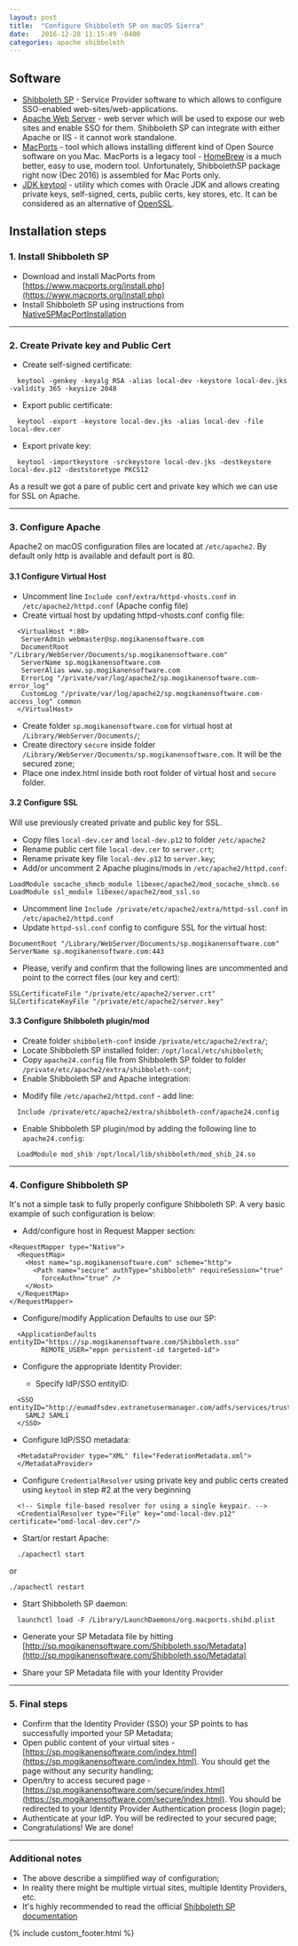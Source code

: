 ```yaml
---
layout: post
title:  "Configure Shibboleth SP on macOS Sierra"
date:   2016-12-28 11:15:49 -0400
categories: apache shibboleth
---
```


## Software
 - [Shibboleth SP](https://shibboleth.net/products/service-provider.html) - Service Provider software to which allows to configure SSO-enabled web-sites/web-applications.
 - [Apache Web Server](https://httpd.apache.org/) - web server which will be used to expose our web sites and enable SSO for them. Shibboleth SP can integrate with either Apache or IIS - it cannot work standalone.
 - [MacPorts](https://www.macports.org/) - tool which allows installing different kind of Open Source software on you Mac. MacPorts is a legacy tool - [HomeBrew](http://brew.sh/) is a much better, easy to use, modern tool. Unfortunately, ShibbolethSP package right now (Dec 2016) is assembled for Mac Ports only.
 - [JDK keytool](http://docs.oracle.com/javadb/10.6.2.1/adminguide/cadminsslkeys.html) - utility which comes with Oracle JDK and allows creating private keys, self-signed, certs, public certs, key stores, etc. It can be considered as an alternative of [OpenSSL](https://www.openssl.org/).


## Installation steps

### 1. Install Shibboleth SP
- Download and install MacPorts from [https://www.macports.org/install.php](https://www.macports.org/install.php)
- Install Shibboleth SP using instructions from [NativeSPMacPortInstallation](https://wiki.shibboleth.net/confluence/display/SHIB2/NativeSPMacPortInstallation)

***
### 2. Create Private key and Public Cert
- Create self-signed certificate:
```
  keytool -genkey -keyalg RSA -alias local-dev -keystore local-dev.jks -validity 365 -keysize 2048
```
- Export public certificate:
```
  keytool -export -keystore local-dev.jks -alias local-dev -file local-dev.cer
```
- Export private key:
```
  keytool -importkeystore -srckeystore local-dev.jks -destkeystore local-dev.p12 -deststoretype PKCS12
```

As a result we got  a pare of public cert and private key which we can use for SSL on Apache.

***
### 3. Configure Apache

  Apache2 on macOS configuration files are located at `/etc/apache2`. By default only http is available and default port is 80.

#### 3.1 Configure Virtual Host
 - Uncomment line `Include conf/extra/httpd-vhosts.conf` in `/etc/apache2/httpd.conf` (Apache config file)
 - Create virtual host by updating httpd-vhosts.conf config file:

```
  <VirtualHost *:80>
   ServerAdmin webmaster@sp.mogikanensoftware.com
   DocumentRoot "/Library/WebServer/Documents/sp.mogikanensoftware.com"
   ServerName sp.mogikanensoftware.com
   ServerAlias www.sp.mogikanensoftware.com
   ErrorLog "/private/var/log/apache2/sp.mogikanensoftware.com-error_log"
   CustomLog "/private/var/log/apache2/sp.mogikanensoftware.com-access_log" common
  </VirtualHost>
```

- Create folder `sp.mogikanensoftware.com` for virtual host at `/Library/WebServer/Documents/`;
- Create directory `secure` inside folder `/Library/WebServer/Documents/sp.mogikanensoftware.com`. It will be the secured zone;
- Place one index.html inside both root folder of virtual host and `secure` folder.

#### 3.2 Configure SSL
 Will use previously created private and public key for SSL.
- Copy files `local-dev.cer` and `local-dev.p12` to folder `/etc/apache2`
- Rename public cert file `local-dev.cer` to `server.crt`;
- Rename private key file `local-dev.p12` to `server.key`;
- Add/or uncomment 2 Apache plugins/mods in `/etc/apache2/httpd.conf`:

~~~~
LoadModule socache_shmcb_module libexec/apache2/mod_socache_shmcb.so
LoadModule ssl_module libexec/apache2/mod_ssl.so
~~~~

- Uncomment line `Include /private/etc/apache2/extra/httpd-ssl.conf` in `/etc/apache2/httpd.conf`
- Update `httpd-ssl.conf` config to configure SSL for the virtual host:

~~~~
DocumentRoot "/Library/WebServer/Documents/sp.mogikanensoftware.com"
ServerName sp.mogikanensoftware.com:443
~~~~

- Please, verify and confirm that the following lines are uncommented and point to the correct files (our key and cert):

~~~~
SSLCertificateFile "/private/etc/apache2/server.crt"
SLCertificateKeyFile "/private/etc/apache2/server.key"
~~~~

#### 3.3 Configure Shibboleth plugin/mod
- Create folder `shibboleth-conf` inside `/private/etc/apache2/extra/`;
- Locate Shibboleth SP installed folder: `/opt/local/etc/shibboleth`;
- Copy `apache24.config` file from Shibboleth SP folder to folder `/private/etc/apache2/extra/shibboleth-conf`;
- Enable Shibboleth SP and Apache integration:
 * Modify file `/etc/apache2/httpd.conf` - add line:
~~~~
  Include /private/etc/apache2/extra/shibboleth-conf/apache24.config
~~~~

  * Enable Shibboleth SP plugin/mod by adding the following line to `apache24.config`:

~~~~
  LoadModule mod_shib /opt/local/lib/shibboleth/mod_shib_24.so
~~~~

***
### 4. Configure Shibboleth SP
It's not a simple task to fully properly configure Shibboleth SP. A very basic example of such configuration is below:
- Add/configure host in Request Mapper section:

~~~~
<RequestMapper type="Native">
  <RequestMap>
    <Host name="sp.mogikanensoftware.com" scheme="http">
      <Path name="secure" authType="shibboleth" requireSession="true"
        forceAuthn="true" />
    </Host>
  </RequestMap>
</RequestMapper>
~~~~

- Configure/modify Application Defaults to use our SP:

~~~~
  <ApplicationDefaults entityID="https://sp.mogikanensoftware.com/Shibboleth.sso"
		REMOTE_USER="eppn persistent-id targeted-id">
~~~~

- Configure the appropriate Identity Provider:

  * Specify IdP/SSO entityID:

~~~~
  <SSO entityID="http://eumadfsdev.extranetusermanager.com/adfs/services/trust">
    SAML2 SAML1
  </SSO>
~~~~

  * Configure IdP/SSO metadata:

~~~~
  <MetadataProvider type="XML" file="FederationMetadata.xml">
  </MetadataProvider>
~~~~

- Configure `CredentialResolver` using private key and public certs created using `keytool` in step #2 at the very beginning
~~~~
  <!-- Simple file-based resolver for using a single keypair. -->
  <CredentialResolver type="File" key="omd-local-dev.p12" certificate="omd-local-dev.cer"/>
~~~~
- Start/or restart Apache:
~~~~
  ./apachectl start
~~~~
  or
~~~~
./apachectl restart
~~~~

- Start Shibboleth SP daemon:
~~~~
  launchctl load -F /Library/LaunchDaemons/org.macports.shibd.plist
~~~~
- Generate your SP Metadata file by hitting [http://sp.mogikanensoftware.com/Shibboleth.sso/Metadata](http://sp.mogikanensoftware.com/Shibboleth.sso/Metadata)

- Share your SP Metadata file with your Identity Provider

***
### 5. Final steps

- Confirm that the Identity Provider (SSO) your SP points to has successfully imported your SP Metadata;
- Open public content of your virtual sites - [https://sp.mogikanensoftware.com/index.html](https://sp.mogikanensoftware.com/index.html). You should get the page without any security handling;
- Open/try to access secured page - [https://sp.mogikanensoftware.com/secure/index.html](https://sp.mogikanensoftware.com/secure/index.html). You should be redirected to your Identity Provider Authentication process (login page);
- Authenticate at your IdP. You will be redirected to your secured page;
- Congratulations! We are done!

***
### Additional notes
 - The above  describe a simplified way of configuration;
 - In reality there might be multiple virtual sites,  multiple Identity Providers, etc.
 - It's highly recommended to read the official [Shibboleth SP documentation](https://wiki.shibboleth.net/confluence/display/SHIB2)

{% include custom_footer.html %}
